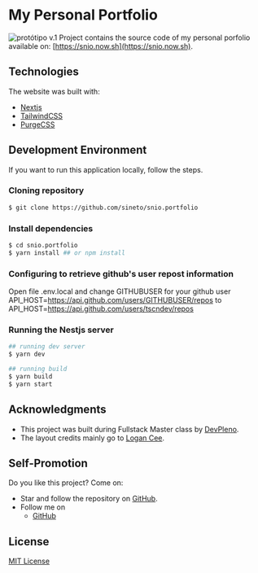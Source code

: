 # My Personal Portfolio
![protótipo v.1](/docs/page-preview.png "v.1")
Project contains the source code of my personal porfolio available
on: [https://snio.now.sh](https://snio.now.sh).

## Technologies
The website was built with:
- [Nextjs](https://nextjs.org)
- [TailwindCSS](https://tailwindcss.com/)
- [PurgeCSS](https://purgecss.com/)

## Development Environment
If you want to run this application locally, follow the steps.
### Cloning repository
```sh
$ git clone https://github.com/sineto/snio.portfolio
```
### Install dependencies
```sh
$ cd snio.portfolio
$ yarn install ## or npm install
```
### Configuring to retrieve github's user repost information
Open file .env.local and change GITHUBUSER for your github user
API_HOST=https://api.github.com/users/GITHUBUSER/repos to API_HOST=https://api.github.com/users/tscndev/repos

### Running the Nestjs server
```sh
## running dev server
$ yarn dev

## running build
$ yarn build
$ yarn start
```

## Acknowledgments
- This project was built during Fullstack Master class
by [DevPleno](https://devpleno.com/).
- The layout credits mainly go to [Logan Cee](https://dribbble.com/shots/11276631-DS-Personal-Developer-Portfolio).

## Self-Promotion
Do you like this project? Come on:
- Star and follow the repository on [GitHub](https://github.com/sineto/snio.portfolio).
- Follow me on
  - [GitHub](https://github.com/sineto)

## License
[MIT License](LICENSE)
